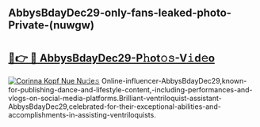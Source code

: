 ## AbbysBdayDec29-only-fans​-leaked-photo​-Private-(nuwgw)


# <h2><a href="https://mediaupload.pro?title=AbbysBdayDec29&ref=git">🔗👉 🔴 AbbysBdayDec29-P𝚑ot𝚘𝚜-V𝚒d𝚎o</a></h2>

[![Corinna Kopf Nue Nu𝚍e𝚜](https://i.imgur.com/0qMVB7G.gif)](https://mediaupload.pro?title=AbbysBdayDec29&ref=git)
Online-influencer-AbbysBdayDec29,known-for-publishing-dance-and-lifestyle-content,-including-performances-and-vlogs-on-social-media-platforms.Brilliant-ventriloquist-assistant-AbbysBdayDec29,celebrated-for-their-exceptional-abilities-and-accomplishments-in-assisting-ventriloquists.  